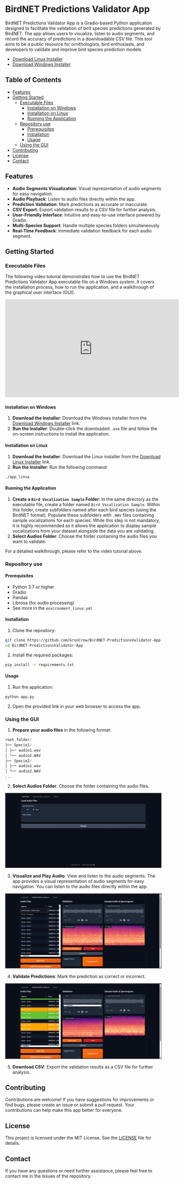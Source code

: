 # BirdNET Predictions Validator App

BirdNET Predictions Validator App is a Gradio-based Python application designed to facilitate the validation of bird species predictions generated by BirdNET. The app allows users to visualize, listen to audio segments, and record the accuracy of predictions in a downloadable CSV file. This tool aims to be a public resource for ornithologists, bird enthusiasts, and developers to validate and improve bird species prediction models.

- [Download Linux Installer](https://github.com/GrunCrow/BirdNET-PredictionsValidator-App/releases/download/v1.3/app_linux)
- [Download Windows Installer](https://github.com/GrunCrow/BirdNET-PredictionsValidator-App/releases/download/v1.3/app_windows.exe)

## Table of Contents

- [Features](#features)
- [Getting Started](#getting-started)
  - [Executable Files](#executable-files)
    - [Installation on Windows](#installation-on-windows)
    - [Installation on Linux](#installation-on-linux)
    - [Running the Application](#running-the-application)
  - [Repository use](#repository-use)
    - [Prerequisites](#prerequisites)
    - [Installation](#installation)
    - [Usage](#usage)
  - [Using the GUI](#using-the-gui)
- [Contributing](#contributing)
- [License](#license)
- [Contact](#contact)

## Features

- **Audio Segments Visualization**: Visual representation of audio segments for easy navigation.
- **Audio Playback**: Listen to audio files directly within the app.
- **Prediction Validation**: Mark predictions as accurate or inaccurate.
- **CSV Export**: Export validation results to a CSV file for further analysis.
- **User-Friendly Interface**: Intuitive and easy-to-use interface powered by Gradio.
- **Multi-Species Support**: Handle multiple species folders simultaneously.
- **Real-Time Feedback**: Immediate validation feedback for each audio segment.

## Getting Started

### Executable Files

The following video tutorial demonstrates how to use the BirdNET Predictions Validator App executable file on a Windows system. It covers the installation process, how to run the application, and a walkthrough of the graphical user interface (GUI).

<div style="text-align: center;">
    <iframe width="560" height="315" src="https://www.youtube.com/embed/BJYW3RqA2uQ?si=Qc0bz6sQ_k2-Ykl-" title="YouTube video player" frameborder="0" allow="accelerometer; autoplay; clipboard-write; encrypted-media; gyroscope; picture-in-picture; web-share" referrerpolicy="strict-origin-when-cross-origin" allowfullscreen></iframe>
</div>

#### Installation on Windows

1. **Download the Installer**: Download the Windows installer from the [Download Windows Installer](https://github.com/GrunCrow/BirdNET-PredictionsValidator-App/releases/download/v1.3/app_windows.exe) link.
2. **Run the Installer**: Double-click the downloaded `.exe` file and follow the on-screen instructions to install the application.

#### Installation on Linux

1. **Download the Installer**: Download the Linux installer from the [Download Linux Installer](https://github.com/GrunCrow/BirdNET-PredictionsValidator-App/releases/download/v1.3/app_linux) link.
2. **Run the Installer**: Run the following command:

```bash
./app_linux
```

#### Running the Application

1. **Create a `Bird Vocalization Sample` Folder**: In the same directory as the executable file, create a folder named `Bird Vocalization Sample`. Within this folder, create subfolders named after each bird species (using the BirdNET format). Populate these subfolders with `.WAV` files containing sample vocalizations for each species. While this step is not mandatory, it is highly recommended as it allows the application to display sample vocalizations from your dataset alongside the data you are validating.
2. **Select Audios Folder**: Choose the folder containing the audio files you want to validate.

For a detailed walkthrough, please refer to the video tutorial above.

### Repository use

#### Prerequisites

- Python 3.7 or higher
- Gradio
- Pandas
- Librosa (for audio processing)
- See more in the `environment_linux.yml`

#### Installation

1. Clone the repository:

```bash
git clone https://github.com/GrunCrow/BirdNET-PredictionsValidator-App.git
cd BirdNET-PredictionsValidator-App
```

2. Install the required packages:

```bash
pip install -r requirements.txt
```

#### Usage

1. Run the application:

```bash
python app.py
```

2. Open the provided link in your web browser to access the app.

### Using the GUI

1. **Prepare your audio files** in the following format:

```python
root_folder/
├── Specie1/
│ ├── audio1.wav
│ └── audio2.WAV
├── Specie2/
│ ├── audio1.wav
│ └── audio2.WAV
...
```

2. **Select Audios Folder**: Choose the folder containing the audio files.

![Load Audio Files](assets/Docs/Images/load_audio_files.png)

3. **Visualize and Play Audio**: View and listen to the audio segments. The app provides a visual representation of audio segments for easy navigation. You can listen to the audio files directly within the app.

![Visualize and Play Audio](assets/Docs/Images/visualize_segments.png)

4. **Validate Predictions**: Mark the prediction as correct or incorrect.

![Validate Predictions](assets/Docs/Images/validate.png)

5. **Download CSV**: Export the validation results as a CSV file for further analysis.

## Contributing

Contributions are welcome! If you have suggestions for improvements or find bugs, please create an issue or submit a pull request. Your contributions can help make this app better for everyone.

## License

This project is licensed under the MIT License. See the [LICENSE](LICENSE) file for details.

## Contact

If you have any questions or need further assistance, please feel free to contact me in the Issues of the repository.

